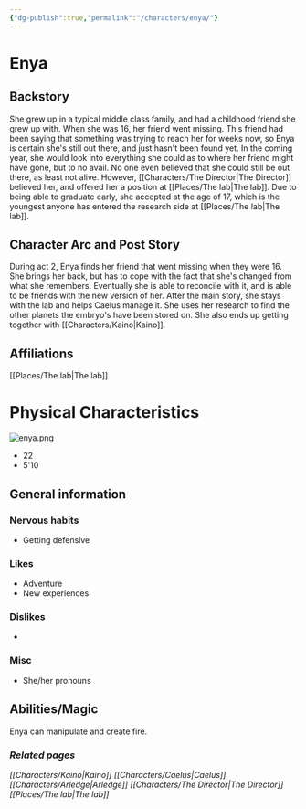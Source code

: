 ```yaml
---
{"dg-publish":true,"permalink":"/characters/enya/"}
---
```


# Enya
## Backstory
She grew up in a typical middle class family, and had a childhood friend she grew up with. When she was 16, her friend went missing. This friend had been saying that something was trying to reach her for weeks now, so Enya is certain she's still out there, and just hasn't been found yet. In the coming year, she would look into everything she could as to where her friend might have gone, but to no avail. No one even believed that she could still be out there, as least not alive. However, [[Characters/The Director\|The Director]] believed her, and offered her a position at [[Places/The lab\|The lab]]. Due to being able to graduate early, she accepted at the age of 17, which is the youngest anyone has entered the research side at [[Places/The lab\|The lab]].
## Character Arc and Post Story
During act 2, Enya finds her friend that went missing when they were 16. She brings her back, but has to cope with the fact that she's changed from what she remembers. Eventually she is able to reconcile with it, and is able to be friends with the new version of her. After the main story, she stays with the lab and helps Caelus manage it. She uses her research to find the other planets the embryo's have been stored on. She also ends up getting together with [[Characters/Kaino\|Kaino]].
## Affiliations
[[Places/The lab\|The lab]]
# Physical Characteristics
![enya.png](/img/user/pngs/enya.png)
- 22
- 5'10
## General information
### Nervous habits
- Getting defensive
### Likes
- Adventure
- New experiences
### Dislikes
- 
### Misc
- She/her pronouns
## Abilities/Magic
Enya can manipulate and create fire.
### *Related pages*
*[[Characters/Kaino\|Kaino]]*
*[[Characters/Caelus\|Caelus]]*
*[[Characters/Arledge\|Arledge]]*
*[[Characters/The Director\|The Director]]*
*[[Places/The lab\|The lab]]*